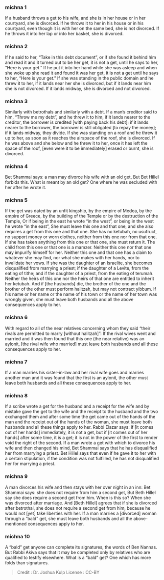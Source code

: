 
### michna 1
If a husband throws a get to his wife, and she is in her house or in her courtyard, she is divorced. If he throws it to her in his house or in his courtyard, even though it is with her on the same bed, she is not divorced. If he throws it into her lap or into her basket, she is divorced.

### michna 2
If he said to her, “Take in this debt document”, or if she found it behind him and read it and it turned out to be her get, it is not a get, until he says to her, “Here is your get.” If he put it into her hand while she was asleep and when she woke up she read it and found it was her get, it is not a get until he says to her, “Here is your get.” If she was standing in the public domain and he threw it to her, if it lands near her she is divorced, but if it lands near him she is not divorced. If it lands midway, she is divorced and not divorced.

### michna 3
Similarly with betrothals and similarly with a debt. If a man’s creditor said to him, “Throw me my debt”, and he threw it to him, if it lands nearer to the creditor, the borrower is credited [with paying back his debt]; if it lands nearer to the borrower, the borrower is still obligated [to repay the money]; if it lands midway, they divide. If she was standing on a roof and he threw it up to her, as soon as it reaches the airspace of the roof, she is divorced. If he was above and she below and he threw it to her, once it has left the space of the roof, [even were it to be immediately] erased or burnt, she is divorced.

### michna 4
Bet Shammai says:  a man may divorce his wife with an old get, But Bet Hillel forbids this. What is meant by an old get? One where he was secluded with her after he wrote it.

### michna 5
If the get was dated by an unfit kingship, by the empire of Medea, by the empire of Greece, by the building of the Temple or by the destruction of the Temple, Or if being in the east he wrote “in the west”, or being in the west he wrote “in the east”, She must leave this one and that one, and she also requires a get from this one and that one. She has no ketubah, no usufruct, no support money or worn clothes, neither from this one nor from that one. If she has taken anything from this one or that one, she must return it. The child from this one or that one is a mamzer. Neither this one nor that one may impurify himself for her. Neither this one and that one has a claim to whatever she may find, nor what she makes with her hands, nor to invalidate her vows. If she was the daughter of an Israelite, she becomes disqualified from marrying a priest; if the daughter of a Levite, from the eating of tithe; and if the daughter of a priest, from the eating of terumah. Neither the heirs of this one nor the heirs of that one are entitled to inherit her ketubah. And if [the husbands] die, the brother of the one and the brother of the other must perform halitzah, but may not contract yibbum. If his name or her name or the name of his town or the name of her town was wrongly given, she must leave both husbands and all the above consequences apply to her.

### michna 6
With regard to all of the near relatives concerning whom they said “their rivals are permitted to marry [without halitzah]”:  If the rival wives went and married and it was then found that this one (the near relative) was an aylonit, [the rival wife who married] must leave both husbands and all these consequences apply to her.

### michna 7
If a man marries his sister-in-law and her rival wife goes and marries another man and it was found that the first is an aylonit, the other must leave both husbands and all these consequences apply to her.

### michna 8
If a scribe wrote a get for the husband and a receipt for the wife and by mistake gave the get to the wife and the receipt to the husband and the two exchanged them and after some time the get came out of the hands of the man and the receipt out of the hands of the woman, she must leave both husbands and all these things apply to her. Rabbi Elazar says:  if [it comes out of her hands] immediately, it is not a get, but if [it comes out of her hands] after some time, it is a get; it is not in the power of the first to render void the right of the second. If a man wrote a get with which to divorce his wife and then changed his mind, Bet Shammai says that he has disqualified her from marrying a priest. Bet Hillel says that even if he gave it to her with a certain stipulation, if the condition was not fulfilled, he has not disqualified her for marrying a priest.

### michna 9
A man divorces his wife and then stays with her over night in an inn: Bet Shammai says:  she does not require from him a second get, But Beth Hillel say she does require a second get from him. When is this so?  When she was divorced after marriage. And [Beth Hillel] agrees that if she is divorced after betrothal, she does not require a second get from him, because he would not [yet] take liberties with her. If a man marries a [divorced] woman through a “bald” get, she must leave both husbands and all the above-mentioned consequences apply to her.

### michna 10
A “bald” get anyone can complete its signatures, the words of Ben Nannas. But Rabbi Akiva says that it may be completed only by relatives who are qualified to testify elsewhere. What is a “bald” get? One which has more folds than signatures.

>Credit : Dr. Joshua Kulp
>License : CC-BY